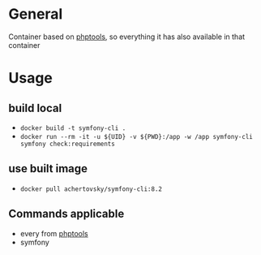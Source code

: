 # General
Container based on [phptools](https://github.com/achertovsky/phptools), so everything it has also available in that container

# Usage
## build local
- `docker build -t symfony-cli .`
- `docker run --rm -it -u ${UID} -v ${PWD}:/app -w /app symfony-cli symfony check:requirements`<br>
## use built image
- `docker pull achertovsky/symfony-cli:8.2`<br>
## Commands applicable
- every from [phptools]([phptools](https://github.com/achertovsky/phptools))
- symfony
